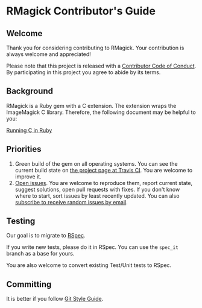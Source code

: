 RMagick Contributor's Guide
===========================

Welcome
-------

Thank you for considering contributing to RMagick. Your contribution is always welcome and appreciated!

Please note that this project is released with a [Contributor Code of Conduct](CODE_OF_CONDUCT.md). By participating in this project you agree to abide by its terms.


Background
----------

RMagick is a Ruby gem with a C extension. The extension wraps the ImageMagick C library. Therefore, the following document may be helpful to you:

[Running C in Ruby](http://silverhammermba.github.io/emberb/extend/)


Priorities
----------

1. Green build of the gem on all operating systems. You can see the current build state on [the project page at Travis CI](https://travis-ci.org/gemhome/rmagick). You are welcome to improve it.
2. [Open issues](https://github.com/gemhome/rmagick/issues). You are welcome to reproduce them, report current state, suggest solutions, open pull requests with fixes. If you don't know where to start, sort issues by least recently updated. You can also [subscribe to receive random issues by email](http://www.codetriage.com/gemhome/rmagick).


Testing
-------

Our goal is to migrate to [RSpec](http://rspec.info).

If you write new tests, please do it in RSpec. You can use the `spec_it` branch as a base for yours.

You are also welcome to convert existing Test/Unit tests to RSpec.


Committing
----------

It is better if you follow [Git Style Guide](https://github.com/agis-/git-style-guide).
